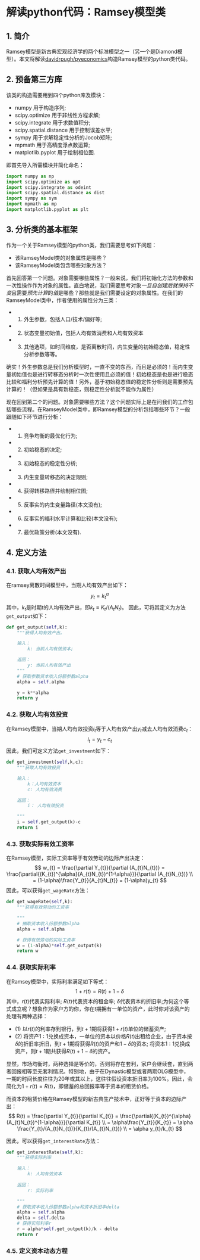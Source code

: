 # 解读python代码：Ramsey模型类
## 1. 简介
Ramsey模型是新古典宏观经济学的两个标准模型之一（另一个是Diamond模型）。本文将解读[davidrpugh/pyeconomics](https://github.com/davidrpugh/pyeconomics/blob/master/models/ramsey.py)构造Ramsey模型的python类代码。

## 2. 预备第三方库
该类的构造需要用到四个python库及模块：
- numpy 用于构造序列;
- scipy.optimize 用于非线性方程求解;
- scipy.integrate 用于求数值积分;
- scipy.spatial.distance 用于控制误差水平;
- sympy 用于求解稳定性分析的Jocob矩阵;
- mpmath 用于高精度浮点数运算;
- matplotlib.pyplot 用于绘制相位图.

即首先导入所需模块并简化命名：
```python
import numpy as np
import scipy.optimize as opt
import scipy.integrate as odeint
import scipy.spatial.distance as dist
import sympy as sym
import mpmath as mp
import matplotlib.pyplot as plt
```
## 3. 分析类的基本框架
作为一个关于Ramsey模型的python类，我们需要思考如下问题：
- 该RamseyModel类的对象属性是哪些？
- 该RamseyModel类包含哪些对象方法？

首先回答第一个问题。对象需要哪些属性？一般来说，我们将初始化方法的参数和一次性操作作为对象的属性。直白地说，我们需要思考对象*一旦自创建后就保持不变*且需要*预先计算*的*值*是哪些？那些就是我们需要设定的对象属性。在我们的RamseyModel类中，作者使用的属性分为三类：
- 1. 外生参数，包括人口/技术/偏好等;
- 2. 状态变量初始值，包括人均有效消费和人均有效资本
- 3. 其他选项，如时间维度，是否离散时间，内生变量的初始稳态值，稳定性分析参数等等。

确实！外生参数总是我们分析模型时，一直不变的东西，而且是必须的！而内生变量初始值也是进行转移态分析时一次性使用且必须的值！初始稳态是也是进行稳态比较和福利分析预先计算的值！另外，基于初始稳态值的稳定性分析则是需要预先计算的！（但如果是具有新稳态，则稳定性分析就不能作为属性）

现在回到第二个的问题。对象需要哪些方法？这个问题实际上是在问我们的工作包括哪些流程。在RamseyModel类中，即Ramsey模型的分析包括哪些环节？一般跟随如下环节进行分析：
- 1. 竞争均衡的最优化行为;
- 2. 初始稳态的决定;
- 3. 初始稳态的稳定性分析;
- 3. 内生变量转移态的决定规则;
- 4. 获得转移路径并绘制相位图;
- 5. 反事实的内生变量路径(本文没有);
- 6. 反事实的福利水平计算和比较(本文没有);
- 7. 最优政策分析(本文没有).

## 4. 定义方法
### 4.1. 获取人均有效产出
在ramsey离散时间模型中，当期人均有效产出如下：
$$
y_{t} = k_{t}^{\alpha}
$$
其中，$k_{t}$是时期$t$的人均有效产出，即$k_{t} \equiv K_{t}/(A_{t}N_{t})$。
因此，可将其定义为方法`get_output`如下：
```python
def get_output(self,k):
    """获得人均有效产出。

    输入：
        k: 当前人均有效资本;

    返回：
        y: 当前人均有效产出
    """
    # 获取参数资本收入份额参数alpha
    alpha = self.alpha

    y = k**alpha
    return y

```

### 4.2. 获取人均有效投资
在Ramsey模型中，当期人均有效投资$i_{t}$等于人均有效产出$y_{t}$减去人均有效消费$c_{t}$：
$$
i_{t} = y_{t}-c_{t}
$$
因此，我们可定义方法`get_investment`如下：
```python
def get_investment(self,k,c):
    """获取人均有效投资

    输入：
        k：人均有效资本
        c: 人均有效消费

    返回：
        i： 人均有效投资

    """
    i = self.get_output(k)-c
    return i

```
### 4.3. 获取实际有效工资率
在Ramsey模型，实际工资率等于有效劳动的边际产出决定：
$$
w_{t} =  \frac{\partial Y_{t}}{\partial (A_{t}N_{t})} = \frac{\partial{(K_{t})^{\alpha}(A_{t}N_{t})^{1-\alpha}}}{\partial (A_{t}N_{t})}  \\
= (1-\alpha)\frac{Y_{t}}{A_{t}N_{t}} = (1-\alpha)y_{t}
$$
因此，可以获得`get_wageRate`方法：
```python
def get_wageRate(self,k):
    """获得有效劳动的工资率

    """
    # 抽取资本收入份额参数alpha
    alpha = self.alpha

    # 获得有效劳动的实际工资率
    w = (1-alpha)*self.get_output(k)
    return w

```
### 4.4. 获取实际利率
在Ramsey模型中，实际利率满足如下等式：
$$
1+r(t) = R(t)+1-\delta
$$
其中，$r(t)$代表实际利率; $R(t)$代表资本的租金率; $\delta$代表资本的折旧率;为何这个等式成立呢？想象作为家户方的你，你在$t$期拥有一单位的资产，此时你对该资产的处理有两种选择：
- (1) 以$r(t)$的利率存到银行，到$t+1$期将获得$1+r(t)$单位的储蓄资产;
- (2) 将资产$1:1$兑换成资本，一单位的资本以价格$R(t)$出租给企业，由于资本按$\delta$的折旧率折旧，到$t+1$期将获得$R(t)$的资产和$1-\delta$的资本; 将资本$1:1$兑换成资产，则$t+1$期共获得$R(t)+1-\delta$的资产。

显然，市场均衡时，两种选择是等价的，否则将存在套利，家户会继续套，直到两者回报相等至无套利情况。特别地，由于在Dynastic模型或者两期OLG模型中，一期的时间长度往往为20年或其以上，这往往假设资本折旧率为100%。因此，会简化为$1+r(t)=R(t)$，即储蓄的总回报率等于资本的租赁价格。

而资本的租赁价格在Ramsey模型的新古典生产技术中，正好等于资本的边际产出：
$$
R(t) = \frac{\partial Y_{t}}{\partial K_{t}} = \frac{\partial{(K_{t})^{\alpha}(A_{t}N_{t})^{1-\alpha}}}{\partial K_{t}}  \\
= \alpha\frac{Y_{t}}{K_{t}} = \alpha \frac{Y_{t}/(A_{t}N_{t})}{K_{t}/(A_{t}N_{t})} \\
= \alpha y_{t}/k_{t}
$$

因此，可以获得`get_interestRate`方法：
```python
def get_interestRate(self,k):
    """获得实际利率

    输入：
        k: 人均有效资本
    
    返回：
        r: 实际利率

    """
    # 获取资本收入份额参数alpha和资本折旧率delta
    alpha = self.alpha
    delta = self.delta
    # 获得实际利率r
    r = alpha*self.get_output(k)/k - delta
    return r

```

### 4.5. 定义资本动态方程

